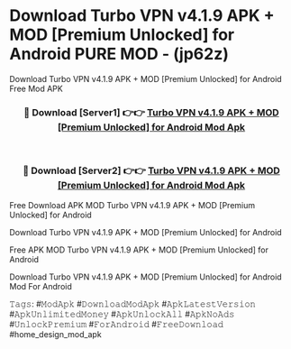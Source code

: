 # Download Turbo VPN v4.1.9 APK + MOD [Premium Unlocked] for Android PURE MOD - (jp62z)
Download Turbo VPN v4.1.9 APK + MOD [Premium Unlocked] for Android Free Mod APK

<div align="center">
<h3>🔴 Download [Server1] 👉👉 <a href="https://apk-comot.site?title=Turbo_VPN_v4.1.9_APK_+_MOD_[Premium_Unlocked]_for_Android">Turbo VPN v4.1.9 APK + MOD [Premium Unlocked] for Android Mod Apk</a></h3><br>

<h3>🔴 Download [Server2] 👉👉 <a href="https://apk-comot.site?title=Turbo_VPN_v4.1.9_APK_+_MOD_[Premium_Unlocked]_for_Android">Turbo VPN v4.1.9 APK + MOD [Premium Unlocked] for Android Mod Apk</a></h3>
</div>


Free Download APK MOD Turbo VPN v4.1.9 APK + MOD [Premium Unlocked] for Android

Download Turbo VPN v4.1.9 APK + MOD [Premium Unlocked] for Android 

Free APK MOD Turbo VPN v4.1.9 APK + MOD [Premium Unlocked] for Android 

Download Turbo VPN v4.1.9 APK + MOD [Premium Unlocked] for Android Mod For Android

𝚃𝚊𝚐𝚜: #𝙼𝚘𝚍𝙰𝚙𝚔 #𝙳𝚘𝚠𝚗𝚕𝚘𝚊𝚍𝙼𝚘𝚍𝙰𝚙𝚔 #𝙰𝚙𝚔𝙻𝚊𝚝𝚎𝚜𝚝𝚅𝚎𝚛𝚜𝚒𝚘𝚗 #𝙰𝚙𝚔𝚄𝚗𝚕𝚒𝚖𝚒𝚝𝚎𝚍𝙼𝚘𝚗𝚎𝚢 #𝙰𝚙𝚔𝚄𝚗𝚕𝚘𝚌𝚔𝙰𝚕𝚕 #𝙰𝚙𝚔𝙽𝚘𝙰𝚍𝚜 #𝚄𝚗𝚕𝚘𝚌𝚔𝙿𝚛𝚎𝚖𝚒𝚞𝚖 #𝙵𝚘𝚛𝙰𝚗𝚍𝚛𝚘𝚒𝚍 #𝙵𝚛𝚎𝚎𝙳𝚘𝚠𝚗𝚕𝚘𝚊𝚍 #home_design_mod_apk
